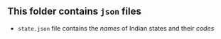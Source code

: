 ## This folder contains `json` files

- `state.json` file contains the _names_ of Indian states and their _codes_ 
